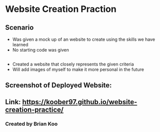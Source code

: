 # Website Creation Praction

## Scenario
* Was given a mock up of an website to create using the skills we have learned
* No starting code was given

## 
* Created a website that closely represents the given criteria
* Will add images of myself to make it more personal in the future

## Screenshot of Deployed Website:

## Link: https://koober97.github.io/website-creation-practice/

### Created by Brian Koo

